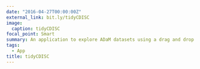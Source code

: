 ```yaml
---
date: "2016-04-27T00:00:00Z"
external_link: bit.ly/tidyCDISC
image:
  caption: tidyCDISC
focal_point: Smart
summary: An application to explore ADaM datasets using a drag and drop table interface, plotly, and timevis
tags:
  - App
title: tidyCDISC
---
```

  
